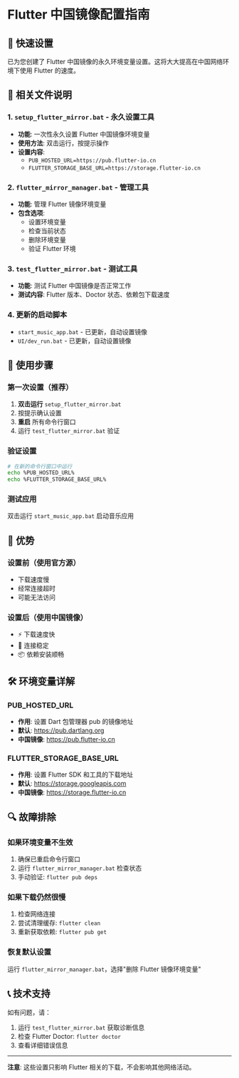 # Flutter 中国镜像配置指南

## 🚀 快速设置

已为您创建了 Flutter 中国镜像的永久环境变量设置。这将大大提高在中国网络环境下使用 Flutter 的速度。

## 📁 相关文件说明

### 1. `setup_flutter_mirror.bat` - 永久设置工具

- **功能**: 一次性永久设置 Flutter 中国镜像环境变量
- **使用方法**: 双击运行，按提示操作
- **设置内容**:
  - `PUB_HOSTED_URL=https://pub.flutter-io.cn`
  - `FLUTTER_STORAGE_BASE_URL=https://storage.flutter-io.cn`

### 2. `flutter_mirror_manager.bat` - 管理工具

- **功能**: 管理 Flutter 镜像环境变量
- **包含选项**:
  - 设置环境变量
  - 检查当前状态
  - 删除环境变量
  - 验证 Flutter 环境

### 3. `test_flutter_mirror.bat` - 测试工具

- **功能**: 测试 Flutter 中国镜像是否正常工作
- **测试内容**: Flutter 版本、Doctor 状态、依赖包下载速度

### 4. 更新的启动脚本

- `start_music_app.bat` - 已更新，自动设置镜像
- `UI/dev_run.bat` - 已更新，自动设置镜像

## 🔧 使用步骤

### 第一次设置（推荐）

1. **双击运行** `setup_flutter_mirror.bat`
2. 按提示确认设置
3. **重启** 所有命令行窗口
4. 运行 `test_flutter_mirror.bat` 验证

### 验证设置

```bash
# 在新的命令行窗口中运行
echo %PUB_HOSTED_URL%
echo %FLUTTER_STORAGE_BASE_URL%
```

### 测试应用

双击运行 `start_music_app.bat` 启动音乐应用

## 🌟 优势

### 设置前（使用官方源）

- 下载速度慢
- 经常连接超时
- 可能无法访问

### 设置后（使用中国镜像）

- ⚡ 下载速度快
- 🔄 连接稳定
- 📦 依赖安装顺畅

## 🛠️ 环境变量详解

### PUB_HOSTED_URL

- **作用**: 设置 Dart 包管理器 pub 的镜像地址
- **默认**: https://pub.dartlang.org
- **中国镜像**: https://pub.flutter-io.cn

### FLUTTER_STORAGE_BASE_URL

- **作用**: 设置 Flutter SDK 和工具的下载地址
- **默认**: https://storage.googleapis.com
- **中国镜像**: https://storage.flutter-io.cn

## 🔍 故障排除

### 如果环境变量不生效

1. 确保已重启命令行窗口
2. 运行 `flutter_mirror_manager.bat` 检查状态
3. 手动验证: `flutter pub deps`

### 如果下载仍然很慢

1. 检查网络连接
2. 尝试清理缓存: `flutter clean`
3. 重新获取依赖: `flutter pub get`

### 恢复默认设置

运行 `flutter_mirror_manager.bat`，选择"删除 Flutter 镜像环境变量"

## 📞 技术支持

如有问题，请：

1. 运行 `test_flutter_mirror.bat` 获取诊断信息
2. 检查 Flutter Doctor: `flutter doctor`
3. 查看详细错误信息

---

**注意**: 这些设置只影响 Flutter 相关的下载，不会影响其他网络活动。
